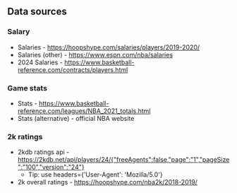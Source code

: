 ## Data sources
### Salary 
- Salaries - https://hoopshype.com/salaries/players/2019-2020/
- Salaries (other) - https://www.espn.com/nba/salaries
- 2024 Salaries - https://www.basketball-reference.com/contracts/players.html

### Game stats 
- Stats - https://www.basketball-reference.com/leagues/NBA_2021_totals.html
- Stats (alternative) - official NBA website

### 2k ratings
- 2kdb ratings api - https://2kdb.net/api/players/24/{"freeAgents":false,"page":"1","pageSize":"100","version":"24"}
    - Tip: use headers={'User-Agent': 'Mozilla/5.0'}
- 2k overall ratings - https://hoopshype.com/nba2k/2018-2019/
